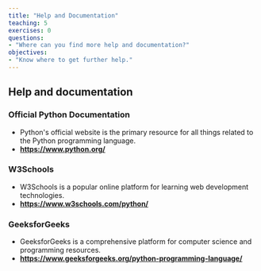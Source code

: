 ```yaml
---
title: "Help and Documentation"
teaching: 5
exercises: 0
questions:
- "Where can you find more help and documentation?"
objectives:
- "Know where to get further help."
---
```

## Help and documentation

### Official Python Documentation
*   Python's official website is the primary resource for all things related to the Python programming language.
*   <a href="https://www.python.org/" target="_blank"><b>https://www.python.org/</b></a>

### W3Schools
*   W3Schools is a popular online platform for learning web development technologies.
*   <a href="https://www.w3schools.com/python/" target="_blank"><b>https://www.w3schools.com/python/</b></a>

### GeeksforGeeks
*   GeeksforGeeks is a comprehensive platform for computer science and programming resources.
*   <a href="https://www.geeksforgeeks.org/python-programming-language/" target="_blank"><b>https://www.geeksforgeeks.org/python-programming-language/</b></a>

<br/>
